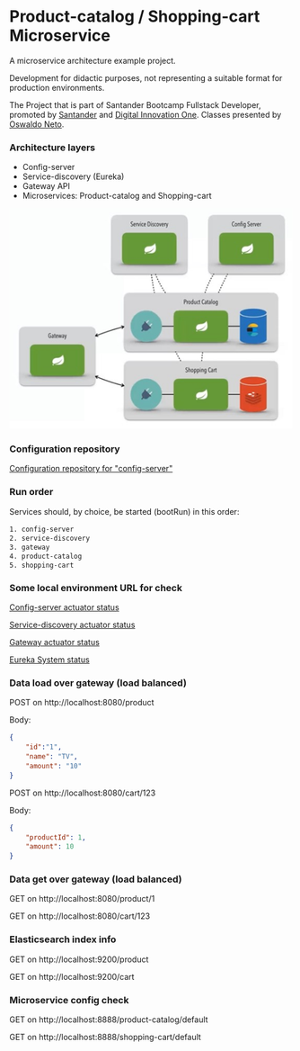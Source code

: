 # Product-catalog / Shopping-cart Microservice
A microservice architecture example project.

Development for didactic purposes, not representing a suitable format for production environments.

The Project that is part of Santander Bootcamp Fullstack Developer, promoted by [Santander](https://app.becas-santander.com/) and [Digital Innovation One](https://web.digitalinnovation.one/). Classes presented by [Oswaldo Neto](https://github.com/oswaldoneto).

### Architecture layers
- Config-server
- Service-discovery (Eureka)
- Gateway API
- Microservices: Product-catalog and Shopping-cart

![architecture layers](architecture_layers.jpg)

### Configuration repository
[Configuration repository for "config-server"](https://github.com/clementesc/dio-santander-springcloud-config)

### Run order
Services should, by choice, be started (bootRun) in this order:
```
1. config-server
2. service-discovery
3. gateway
4. product-catalog
5. shopping-cart
```
### Some local environment URL for check 

[Config-server actuator status](http://localhost:8888/actuator/health)

[Service-discovery actuator status](http://localhost:9000/actuator/health)

[Gateway actuator status](http://localhost:8080/actuator/health)

[Eureka System status](http://localhost:9000)


### Data load over gateway (load balanced)
POST on http://localhost:8080/product

Body:
```json
{
    "id":"1",
    "name": "TV",
    "amount": "10"
}
```

POST on http://localhost:8080/cart/123

Body:
```json
{
    "productId": 1,
    "amount": 10
}
```

### Data get over gateway (load balanced)
GET on http://localhost:8080/product/1

GET on http://localhost:8080/cart/123

### Elasticsearch index info
GET on http://localhost:9200/product

GET on http://localhost:9200/cart

### Microservice config check
GET on http://localhost:8888/product-catalog/default

GET on http://localhost:8888/shopping-cart/default